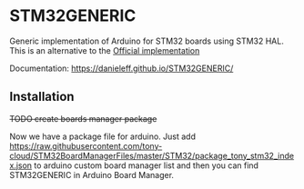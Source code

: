 # STM32GENERIC
Generic implementation of Arduino for STM32 boards using STM32 HAL. This is an alternative to the [Official implementation](https://github.com/stm32duino/Arduino_Core_STM32) 

Documentation: https://danieleff.github.io/STM32GENERIC/

## Installation

~~TODO create boards manager package~~

Now we have a package file for arduino.
Just add https://raw.githubusercontent.com/tony-cloud/STM32BoardManagerFiles/master/STM32/package_tony_stm32_index.json to arduino custom board manager list and then you can find STM32GENERIC in Arduino Board Manager.

